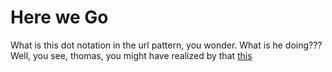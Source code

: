 # Here we Go

What is this dot notation in the url pattern, you wonder. What is he doing???
Well, you see, thomas, you might have realized by that
<a href="/staff/doc/you.might.have.realized.by.now.that.this.this/"
    >this</a>
